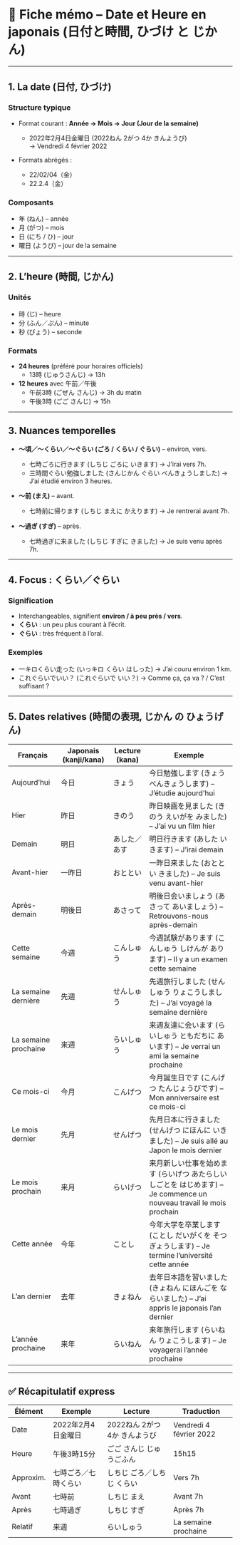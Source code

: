 # 📘 Fiche mémo – Date et Heure en japonais (日付と時間, ひづけ と じかん)

---

## 1. La date (日付, ひづけ)

### Structure typique
- Format courant : **Année → Mois → Jour (Jour de la semaine)**  
  - 2022年2月4日金曜日 (2022ねん 2がつ 4か きんようび)  
  → Vendredi 4 février 2022  

- Formats abrégés :  
  - 22/02/04（金）  
  - 22.2.4（金）  

### Composants
- 年 (ねん) – année  
- 月 (がつ) – mois  
- 日 (にち / ひ) – jour  
- 曜日 (ようび) – jour de la semaine  

---

## 2. L’heure (時間, じかん)

### Unités
- 時 (じ) – heure  
- 分 (ふん／ぷん) – minute  
- 秒 (びょう) – seconde  

### Formats
- **24 heures** (préféré pour horaires officiels)  
  - 13時 (じゅうさんじ) → 13h  
- **12 heures** avec 午前／午後  
  - 午前3時 (ごぜん さんじ) → 3h du matin  
  - 午後3時 (ごご さんじ) → 15h  

---

## 3. Nuances temporelles

- **～頃／～くらい／～ぐらい (ごろ / くらい / ぐらい)** – environ, vers.  
  - 七時ごろに行きます (しちじ ごろに いきます) → J’irai vers 7h.  
  - 三時間ぐらい勉強しました (さんじかん ぐらい べんきょうしました) → J’ai étudié environ 3 heures.  

- **～前 (まえ)** – avant.  
  - 七時前に帰ります (しちじ まえに かえります) → Je rentrerai avant 7h.  

- **～過ぎ (すぎ)** – après.  
  - 七時過ぎに来ました (しちじ すぎに きました) → Je suis venu après 7h.  

---

## 4. Focus : くらい／ぐらい

### Signification
- Interchangeables, signifient **environ / à peu près / vers**.  
- **くらい** : un peu plus courant à l’écrit.  
- **ぐらい** : très fréquent à l’oral.  

### Exemples
- 一キロくらい走った (いっキロ くらい はしった) → J’ai couru environ 1 km.  
- これぐらいでいい？ (これぐらいで いい？) → Comme ça, ça va ? / C’est suffisant ?  

---

## 5. Dates relatives (時間の表現, じかん の ひょうげん)

| Français             | Japonais (kanji/kana) | Lecture (kana) | Exemple |
|----------------------|------------------------|----------------|---------|
| Aujourd’hui          | 今日                   | きょう         | 今日勉強します (きょう べんきょうします) – J’étudie aujourd’hui |
| Hier                 | 昨日                   | きのう         | 昨日映画を見ました (きのう えいがを みました) – J’ai vu un film hier |
| Demain               | 明日                   | あした／あす   | 明日行きます (あした いきます) – J’irai demain |
| Avant-hier           | 一昨日                 | おととい       | 一昨日来ました (おととい きました) – Je suis venu avant-hier |
| Après-demain         | 明後日                 | あさって       | 明後日会いましょう (あさって あいましょう) – Retrouvons-nous après-demain |
| Cette semaine        | 今週                   | こんしゅう     | 今週試験があります (こんしゅう しけんが あります) – Il y a un examen cette semaine |
| La semaine dernière  | 先週                   | せんしゅう     | 先週旅行しました (せんしゅう りょこうしました) – J’ai voyagé la semaine dernière |
| La semaine prochaine | 来週                   | らいしゅう     | 来週友達に会います (らいしゅう ともだちに あいます) – Je verrai un ami la semaine prochaine |
| Ce mois-ci           | 今月                   | こんげつ       | 今月誕生日です (こんげつ たんじょうびです) – Mon anniversaire est ce mois-ci |
| Le mois dernier      | 先月                   | せんげつ       | 先月日本に行きました (せんげつ にほんに いきました) – Je suis allé au Japon le mois dernier |
| Le mois prochain     | 来月                   | らいげつ       | 来月新しい仕事を始めます (らいげつ あたらしい しごとを はじめます) – Je commence un nouveau travail le mois prochain |
| Cette année          | 今年                   | ことし         | 今年大学を卒業します (ことし だいがくを そつぎょうします) – Je termine l’université cette année |
| L’an dernier         | 去年                   | きょねん       | 去年日本語を習いました (きょねん にほんごを ならいました) – J’ai appris le japonais l’an dernier |
| L’année prochaine    | 来年                   | らいねん       | 来年旅行します (らいねん りょこうします) – Je voyagerai l’année prochaine |

---

## ✅ Récapitulatif express

| Élément   | Exemple | Lecture | Traduction |
|-----------|---------|---------|------------|
| Date      | 2022年2月4日金曜日 | 2022ねん 2がつ 4か きんようび | Vendredi 4 février 2022 |
| Heure     | 午後3時15分 | ごご さんじ じゅうごふん | 15h15 |
| Approxim. | 七時ごろ／七時くらい | しちじ ごろ／しちじ くらい | Vers 7h |
| Avant     | 七時前 | しちじ まえ | Avant 7h |
| Après     | 七時過ぎ | しちじ すぎ | Après 7h |
| Relatif   | 来週 | らいしゅう | La semaine prochaine |

